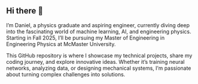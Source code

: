 ## Hi there 👋

I’m Daniel, a physics graduate and aspiring engineer, currently diving deep into the fascinating world of machine learning, AI, and engineering physics. Starting in Fall 2025, I’ll be pursuing my Master of Engineering in Engineering Physics at McMaster University.

This GitHub repository is where I showcase my technical projects, share my coding journey, and explore innovative ideas. Whether it’s training neural networks, analyzing data, or designing mechanical systems, I’m passionate about turning complex challenges into solutions.


<!--
**DanielWP22/DanielWP22** is a ✨ _special_ ✨ repository because its `README.md` (this file) appears on your GitHub profile.

Here are some ideas to get you started:

- 🔭 I’m currently working on ...
- 🌱 I’m currently learning ...
- 👯 I’m looking to collaborate on ...
- 🤔 I’m looking for help with ...
- 💬 Ask me about ...
- 📫 How to reach me: ...
- 😄 Pronouns: ...
- ⚡ Fun fact: ...
-->
